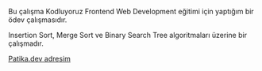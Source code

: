 Bu çalışma Kodluyoruz Frontend Web Development eğitimi için yaptığım bir ödev çalışmasıdır.

Insertion Sort, Merge Sort ve Binary Search Tree algoritmaları üzerine bir çalışmadır.

<a href="https://app.patika.dev/karacatufan">Patika.dev adresim</a>
